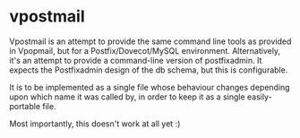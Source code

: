 vpostmail
=========

Vpostmail is an attempt to provide the same command line tools as provided in
Vpopmail, but for a Postfix/Dovecot/MySQL environment. Alternatively, it's an
attempt to provide a command-line version of postfixadmin. It expects the
Postfixadmin design of the db schema, but this is configurable.

It is to be implemented as a single file whose behaviour changes depending upon
which name it was called by, in order to keep it as a single easily-portable
file.

Most importantly, this doesn't work at all yet :)

